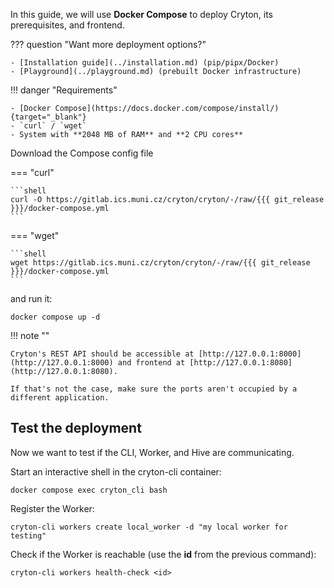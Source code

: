 In this guide, we will use **Docker Compose** to deploy Cryton, its prerequisites, and frontend.

??? question "Want more deployment options?"

    - [Installation guide](../installation.md) (pip/pipx/Docker)
    - [Playground](../playground.md) (prebuilt Docker infrastructure)

[//]: # (TODO: make a video)

!!! danger "Requirements"

    - [Docker Compose](https://docs.docker.com/compose/install/){target="_blank"}
    - `curl` / `wget`
    - System with **2048 MB of RAM** and **2 CPU cores**

Download the Compose config file

=== "curl"

    ```shell
    curl -O https://gitlab.ics.muni.cz/cryton/cryton/-/raw/{{{ git_release }}}/docker-compose.yml
    ```

=== "wget"

    ```shell
    wget https://gitlab.ics.muni.cz/cryton/cryton/-/raw/{{{ git_release }}}/docker-compose.yml
    ```

and run it:
```shell
docker compose up -d
```

!!! note ""

    Cryton's REST API should be accessible at [http://127.0.0.1:8000](http://127.0.0.1:8000) and frontend at [http://127.0.0.1:8080](http://127.0.0.1:8080).

    If that's not the case, make sure the ports aren't occupied by a different application.

## Test the deployment
Now we want to test if the CLI, Worker, and Hive are communicating.

Start an interactive shell in the cryton-cli container:
```shell
docker compose exec cryton_cli bash
```

Register the Worker:
```shell
cryton-cli workers create local_worker -d "my local worker for testing"
```

Check if the Worker is reachable (use the **id** from the previous command):
```shell
cryton-cli workers health-check <id>
```
